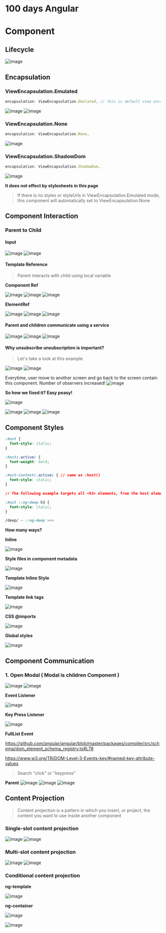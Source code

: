 # 100 days Angular

# Component

## Lifecycle

![image](https://user-images.githubusercontent.com/31009750/159103996-2d54e455-2ec5-451a-9282-94031c937a7e.png)

## Encapsulation

### ViewEncapsulation.Emulated

```ts
encapsulation: ViewEncapsulation.Emulated, // this is default view encapsulation
```

![image](https://user-images.githubusercontent.com/31009750/159101615-8da9d81c-2922-4251-ae56-b65b81b1670c.png)
![image](https://user-images.githubusercontent.com/31009750/159101694-d513c4d4-cf3d-4edb-b066-8162dba909c9.png)

### ViewEncapsulation.None

```ts
encapsulation: ViewEncapsulation.None,
```

![image](https://user-images.githubusercontent.com/31009750/159101716-f30309b9-54f0-4dc6-886e-6621e82a75cc.png)

### ViewEncapsulation.ShadowDom

```ts
encapsulation: ViewEncapsulation.ShadowDom,
```

![image](https://user-images.githubusercontent.com/31009750/159101771-109efbb0-525b-4c1e-b395-a261a02af1c5.png)

**It does not effect by stylesheets in this page**

> If there is no styles or styleUrls in ViewEncapsulation.Emulated mode, this component will automatically set to ViewEncapsulation.None

## Component Interaction

### Parent to Child

#### Input

![image](https://user-images.githubusercontent.com/31009750/159103325-9658102b-d665-482a-91b8-09e670cec59c.png)
![image](https://user-images.githubusercontent.com/31009750/159103344-3b66cbc8-60a9-4850-9794-afcf777ba43b.png)

#### Template Reference

> Parent interacts with child using local variable

**Component Ref**

![image](https://user-images.githubusercontent.com/31009750/159106186-5d6310da-b825-4e06-8336-7e6d2a9b7b18.png)
![image](https://user-images.githubusercontent.com/31009750/159106199-d15e2d1f-19d7-4158-a1b5-b62dc1f05402.png)
![image](https://user-images.githubusercontent.com/31009750/159106210-69e97805-1e46-45a5-b69c-b1ca34533a5e.png)

**ElementRef**

![image](https://user-images.githubusercontent.com/31009750/159106224-c4216970-0751-48ab-8237-02c0b25e3828.png)
![image](https://user-images.githubusercontent.com/31009750/159106250-649d8845-feee-4a97-8870-5ef5af7f1a59.png)
![image](https://user-images.githubusercontent.com/31009750/159106271-eedd5a69-7056-4b5e-8198-5c39e017aed0.png)

#### Parent and children communicate using a service

![image](https://user-images.githubusercontent.com/31009750/159106758-cb019d93-52fe-4875-ba37-22700b1356b5.png)
![image](https://user-images.githubusercontent.com/31009750/159106771-f6eac5b7-af70-4c7f-ad19-faa79d09f325.png)
![image](https://user-images.githubusercontent.com/31009750/159106785-2a418aa3-6b71-4c41-a7c9-9477af7e9b77.png)

#### Why unsubscribe unsubscription is important?

> Let's take a look at this example

![image](https://user-images.githubusercontent.com/31009750/159107090-56a08daa-6a12-43a4-9ee7-6fe63519f242.png)
![image](https://user-images.githubusercontent.com/31009750/159107101-278c715b-034f-43da-ae59-5a5b667aa498.png)

Everytime, user move to another screen and go back to the screen contain this component. Number of observers increased!
![image](https://user-images.githubusercontent.com/31009750/159107145-94f3d716-1d25-4aa7-bb02-0638f6a515d9.png)

**So how we fixed it? Easy peasy!**

![image](https://user-images.githubusercontent.com/31009750/159107193-28128c5f-4553-4933-9ee1-d721de0c8eaf.png)

![image](https://user-images.githubusercontent.com/31009750/159107202-5959f2d2-6fb4-4a40-80bb-c5d5155499eb.png)
![image](https://user-images.githubusercontent.com/31009750/159107188-d76f0566-4b3c-4c70-a8d2-2b1b6bd66591.png)
![image](https://user-images.githubusercontent.com/31009750/159107185-0a28a659-cd9a-42bc-bec4-cdfb7933db62.png)

## Component Styles

```css
:host {
  font-style: italic;
}

:host(.active) {
  font-weight: bold;
}

:host-context(.active) { // same as :host()
  font-style: italic;
}

// The following example targets all <h3> elements, from the host element down through this component to all of its child elements in the DOM.

:host ::ng-deep h3 {
  font-style: italic;
}

/deep/ ~ ::ng-deep >>>
```

**How many ways?**

**Inline**

![image](https://user-images.githubusercontent.com/31009750/159120334-1ec46b55-baa7-4589-992d-b94417a981c8.png)

**Style files in component metadata**

![image](https://user-images.githubusercontent.com/31009750/159120347-d1dc0a7d-7a91-4a49-98be-f3049557483c.png)

**Template Inline Style**

![image](https://user-images.githubusercontent.com/31009750/159120516-a0156637-b9c0-4915-bb41-8e4751d2dc6a.png)

**Template link tags**

![image](https://user-images.githubusercontent.com/31009750/159120530-83e8adb5-101c-439c-86ea-fc73e75f1b8e.png)

**CSS @imports**

![image](https://user-images.githubusercontent.com/31009750/159120579-6584d991-0d0c-4308-ba3c-f728986100ba.png)

**Global styles**

![image](https://user-images.githubusercontent.com/31009750/159120574-e5da62fc-b984-49d3-9213-e0298628a1bd.png)

## Component Communication

### 1. Open Modal ( Modal is children Component )

![image](https://user-images.githubusercontent.com/31009750/159121489-552c16b6-a5a6-4108-9f84-16d215bdcde6.png)
![image](https://user-images.githubusercontent.com/31009750/159121497-efc4e927-3cc3-4cbe-b662-d6f6d6f13de1.png)

**Event Listener**

![image](https://user-images.githubusercontent.com/31009750/159121531-6508a7b1-3972-4778-a542-11bd19d2e6d5.png)

**Key Press Listener**

![image](https://user-images.githubusercontent.com/31009750/159121547-05ce3e8d-1436-47b3-93f1-e0fc2ddfc88c.png)

**FullList Event**

https://github.com/angular/angular/blob/master/packages/compiler/src/schema/dom_element_schema_registry.ts#L78

https://www.w3.org/TR/DOM-Level-3-Events-key/#named-key-attribute-values

> Search "click" or "keypress"

**Parent**
![image](https://user-images.githubusercontent.com/31009750/159121640-b4962de3-9e62-4e83-9dd3-7db3f305c4c2.png)
![image](https://user-images.githubusercontent.com/31009750/159121647-8714ac98-cb05-40d7-9240-690312ec6c31.png)
![image](https://user-images.githubusercontent.com/31009750/159121657-5bef5ef6-bf5c-4ee9-a296-ad6e41a918ea.png)

## Content Projection

> Content projection is a pattern in which you insert, or project, the content you want to use inside another component

### Single-slot content projection

![image](https://user-images.githubusercontent.com/31009750/159148526-958f31a2-cf33-42f6-afdd-415b7337ea0b.png)
![image](https://user-images.githubusercontent.com/31009750/159148530-31d6208f-656b-4a9b-8486-5e9d02e27aa8.png)

### Multi-slot content projection

![image](https://user-images.githubusercontent.com/31009750/159148857-09cbf976-f2bd-4387-823b-38833d247f42.png)
![image](https://user-images.githubusercontent.com/31009750/159148864-c98d578a-0979-4af8-a279-54e7d08a1b6f.png)

### Conditional content projection

**ng-template**

![image](https://user-images.githubusercontent.com/31009750/159149526-ff56e9f6-d2d6-4f42-a43b-ae84dccf5f4e.png)

**ng-container**

![image](https://user-images.githubusercontent.com/31009750/159149544-381bc7b7-117c-47da-bf31-1e9c250735c2.png)

![image](https://user-images.githubusercontent.com/31009750/159149564-65856b3b-3a40-4fc0-a61d-a3868cd90e1c.png)

